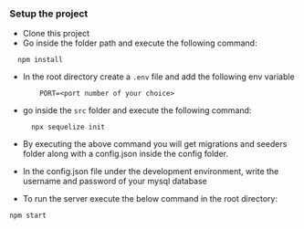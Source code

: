 ### Setup the project

- Clone this project
- Go inside the folder path and execute the following command:
```
  npm install
```
- In the root directory create a `.env` file and add the following env variable
    ```
        PORT=<port number of your choice>
    ```
- go inside the `src` folder and execute the following command:
    ```
      npx sequelize init
    ```
- By executing the above command you will get migrations and seeders folder along with a config.json inside the config folder.
- In the config.json file under the development environment, write the username and password of your mysql database

- To run the server execute the below command in the root directory:
 ```
 npm start
 ```
